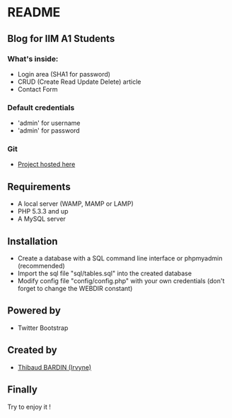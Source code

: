 README
======

Blog for IIM A1 Students
------------------------

### What's inside:

 * Login area (SHA1 for password)
 * CRUD (Create Read Update Delete) article
 * Contact Form

### Default credentials
 * 'admin' for username
 * 'admin' for password

### Git

 * [Project hosted here][1]

Requirements
------------

 * A local server (WAMP, MAMP or LAMP)
 * PHP 5.3.3 and up
 * A MySQL server

Installation
------------

 * Create a database with a SQL command line interface or phpmyadmin (recommended)
 * Import the sql file "sql/tables.sql" into the created database
 * Modify config file "config/config.php" with your own credentials (don't forget to change the WEBDIR constant)

Powered by
----------

 * Twitter Bootstrap

Created by
----------

 * [Thibaud BARDIN (Irvyne)][2]

Finally
-------

Try to enjoy it !

[1]: https://github.com/Irvyne/IIM_A1_PHP_BLOG
[2]: https://github.com/Irvyne